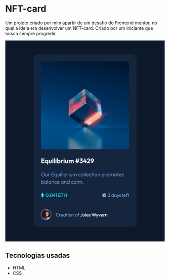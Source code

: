 # NFT-card
Um projeto criado por mim apartir de um desafio do Frontend mentor, no qual a ideia era desenvolver um NFT-card. Criado por um iniciante que busca sempre progredir.  

<img src="./src/images/gif/NFT-card.gif" alt =" gif do projeto NFT-card" >

## Tecnologias usadas

 - HTML
 - CSS
